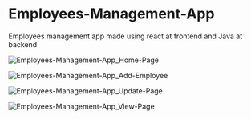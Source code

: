 # Employees-Management-App
Employees management app made using react at frontend and Java at backend

![Employees-Management-App_Home-Page](https://github.com/user-attachments/assets/cdcf3328-454c-43cb-905d-2575c6bdcc39)


![Employees-Management-App_Add-Employee](https://github.com/user-attachments/assets/8a15b448-fee7-447d-bfc0-a57489645e78)

![Employees-Management-App_Update-Page](https://github.com/user-attachments/assets/f5bddeed-a4d4-490e-b301-ca056b7b33e0)


![Employees-Management-App_View-Page](https://github.com/user-attachments/assets/c3444d2c-81d8-4467-a671-480944fc3610)



